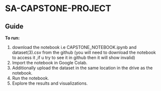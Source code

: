 # SA-CAPSTONE-PROJECT
## Guide
**To run:**
1. download the notebook i.e CAPSTONE_NOTEBOOK.ipynb and dataset(3).csv from the github (you will need to download the notebook to access it ,if u try to see it in github then it will show invalid)
2. Import the notebook in Google Colab.
3. Additionally upload the dataset in the same location in the drive as the notebook.
4. Run the notebook.
5. Explore the results and visualizations.

